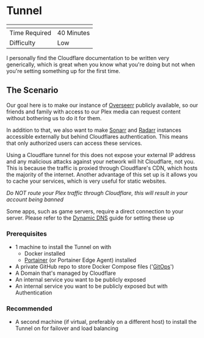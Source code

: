 # Tunnel

<table data-view="cards"><thead><tr><th></th><th></th></tr></thead><tbody><tr><td>Time Required</td><td>40 Minutes</td></tr><tr><td>Difficulty</td><td>Low</td></tr></tbody></table>

I personally find the Cloudflare documentation to be written very generically, which is great when you know what you're doing but not when you're setting something up for the first time.

## The Scenario

Our goal here is to make our instance of [Overseerr](https://github.com/sct/overseerr) publicly available, so our friends and family with access to our Plex media can request content without bothering us to do it for them.

In addition to that, we also want to make [Sonarr](https://github.com/Sonarr/Sonarr) and [Radarr](https://github.com/Radarr/Radarr) instances accessible externally but behind Cloudflares authentication. This means that only authorized users can access these services.

Using a Cloudflare tunnel for this does not expose your external IP address and any malicious attacks against your network will hit Cloudflare, not you. This is because the traffic is proxied through Cloudflare's CDN, which hosts the majority of the internet. Another advantage of this set up is it allows you to cache your services, which is very useful for static websites.

_Do NOT route your Plex traffic through Cloudflare, this will result in your account being banned_

Some apps, such as game servers, require a direct connection to your server. Please refer to the [Dynamic DNS](../dynamic-dns.md) guide for setting these up

### Prerequisites

* 1 machine to install the Tunnel on with
  * Docker installed
  * [Portainer](https://github.com/portainer/portainer) (or Portainer Edge Agent) installed
* A private GitHub repo to store Docker Compose files ('[GitOps](../../portainer-and-gitops/)')
* A Domain that's managed by Cloudflare
* An internal service you want to be publicly exposed
* An internal service you want to be publicly exposed but with Authentication

### Recommended

* A second machine (if virtual, preferably on a different host) to install the Tunnel on for failover and load balancing
